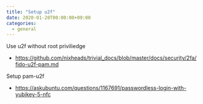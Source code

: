 ```yaml
---
title: "Setup u2f"
date: 2020-01-28T00:00:00+09:00
categories:
  - general
---
```


Use u2f without root priviliedge
- https://github.com/nixheads/trivial_docs/blob/master/docs/security/2fa/fido-u2f-pam.md

Setup pam-u2f
- https://askubuntu.com/questions/1167691/passwordless-login-with-yubikey-5-nfc
